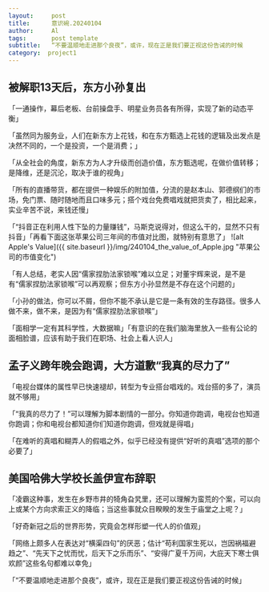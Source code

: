 ```yaml
---
layout:     post
title:      意识碗.20240104
author:     Al
tags: 		post template
subtitle:  	“不要温顺地走进那个良夜”，或许，现在正是我们要正视这份告诫的时候
category:  project1
---
```

<!-- Start Writing Below in Markdown -->

## 被解职13天后，东方小孙复出

「一通操作，幕后老板、台前操盘手、明星业务员各有所得，实现了新的动态平衡」

「虽然同为服务业，人们在新东方上花钱，和在东方甄选上花钱的逻辑及出发点是决然不同的，一个是投资，一个是消费；」

「从全社会的角度，新东方为人才升级而创造价值，东方甄选呢，在做价值转移；是降维，还是沉沦，取决于谁的视角」

「所有的直播带货，都在提供一种娱乐的附加值，分流的是赵本山、郭德纲们的市场，免门票、随时随地而且口味多元；搭个戏台免费唱戏就把货卖了，相比起来，实业辛苦不说，来钱还慢」

「“抖音正在利用人性下坠的力量赚钱”，马斯克说得对，但这么干的，显然不只有抖音」「再看下面这张苹果公司三年间的市值对比图，就特别有意思了」
	![alt Apple's Value]({{ site.baseurl }}/img/240104_the_value_of_Apple.jpg "苹果公司的市值变化")

「有人总结，老实人因“儒家捏肋法家锁喉”难以立足；对董宇辉来说，是不是有“儒家捏肋法家锁喉”可以再观察；但东方小孙显然是不存在这个问题的」

「小孙的做法，你可以不屑，但你不能不承认是它是一条有效的生存路径。很多人做不来，做不来，是因为有“儒家捏肋法家锁喉”」

「面相学一定有其科学性，大数据嘛」「有意识的在我们脑海里放入一些有公论的面相脸谱，应该有助于我们在职场、社会上看人识人」

## 孟子义跨年晚会跑调，大方道歉“我真的尽力了”

「电视台媒体的属性早已快速褪却，转型为专业搭台唱戏的。戏台搭的多了，演员就不够用」

「“我真的尽力了！”可以理解为脚本剧情的一部分。你知道你跑调，电视台也知道你跑调；你和电视台都知道你们知道你跑调，但戏就是得唱」

「在难听的真唱和糊弄人的假唱之外，似乎已经没有提供“好听的真唱”选项的那个必要了」

## 美国哈佛大学校长盖伊宣布辞职

「凌霸这种事，发生在乡野市井的犄角旮旯里，还可以理解为蛮荒的个案，可以向上或某个方向求索正义的降临；当这些事就众目睽睽的发生于庙堂之上呢？」

「好奇新冠之后的世界形势，究竟会怎样形塑一代人的价值观」

「网络上颇多人在表达对“横渠四句”的厌恶；估计“苟利国家生死以，岂因祸福避趋之”、“先天下之忧而忧，后天下之乐而乐”、“安得广夏千万间，大庇天下寒士俱欢颜”这些名句都难以幸免」

「“不要温顺地走进那个良夜”，或许，现在正是我们要正视这份告诫的时候」